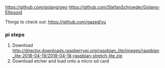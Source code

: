 https://github.com/golang/geo
https://github.com/StefanSchroeder/Golang-Ellipsoid


Things to check out:
https://github.com/gazed/vu


### pi steps
1. Download http://director.downloads.raspberrypi.org/raspbian_lite/images/raspbian_lite-2018-04-19/2018-04-18-raspbian-stretch-lite.zip
1. Download etcher and load onto a micro sd card

